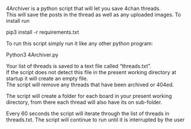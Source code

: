 ﻿4Archiver is a python script that will let you save 4chan threads.  
This will save the posts in the thread as well as any uploaded images.
To install run

pip3 install -r requirements.txt

To run this script simply run it like any other python program:

Python3 4Archiver.py

Your list of threads is saved to a text file called “threads.txt”.  
If the script does not detect this file in the present working directory at 
startup it will create an empty file.  
The script will remove any threads that have been archived or 404ed. 

The script will create a folder for each board in your present working 
directory, from there each thread will also have its on sub-folder.   

Every 60 seconds the script will iterate through the list of threads in 
threads.txt.  The script will continue to run until it is interrupted by
the user
  
